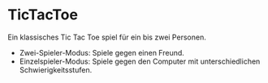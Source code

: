 # TicTacToe
Ein klassisches Tic Tac Toe spiel für ein bis zwei Personen. 
- Zwei-Spieler-Modus: Spiele gegen einen Freund.
- Einzelspieler-Modus: Spiele gegen den Computer mit unterschiedlichen Schwierigkeitsstufen.

